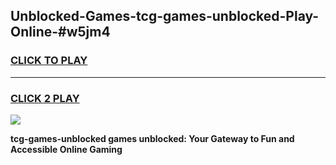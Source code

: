 
## Unblocked-Games-tcg-games-unblocked-Play-Online-#w5jm4
<h3>
<a href="https://premium.freeplayer.one?title=tcg-games-unblocked&ref=27F">CLICK TO PLAY</a></h3>
<hr>

<h3>
<a href="https://premium.freeplayer.one?title=tcg-games-unblocked&ref=27F">CLICK 2 PLAY</a>
  
</h3>

<a href="https://premium.freeplayer.one?title=tcg-games-unblocked&ref=27F"><img src="https://clearcache.store/games.png"></a>


**tcg-games-unblocked games unblocked: Your Gateway to Fun and Accessible Online Gaming**
